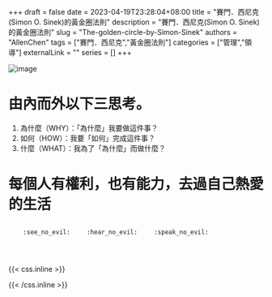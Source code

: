 +++ 
draft = false
date = 2023-04-19T23:28:04+08:00
title = "賽門．西尼克(Simon O. Sinek)的黃金圈法則"
description = "賽門．西尼克(Simon O. Sinek)的黃金圈法則"
slug = "The-golden-circle-by-Simon-Sinek"
authors = "AllenChen"
tags = ["賽門．西尼克","黃金圈法則"]
categories = ["管理","領導"]
externalLink = ""
series = []
+++

![image](/images/post/A-golden-rabbit-with-big-blue-eyes-and-a-hat-with-impressionistic-style.jpeg)

# 由內而外以下三思考。
1. 為什麼（WHY）：「為什麼」我要做這件事？
2. 如何（HOW）：我要「如何」完成這件事？
3. 什麼（WHAT）：我為了「為什麼」而做什麼？
# 每個人有權利，也有能力，去過自己熱愛的生活

<p><span class="nowrap"><span class="emojify">🙈</span> <code>:see_no_evil:</code></span>  <span class="nowrap"><span class="emojify">🙉</span> <code>:hear_no_evil:</code></span>  <span class="nowrap"><span class="emojify">🙊</span> <code>:speak_no_evil:</code></span></p>
<br>
    

{{< css.inline >}}
<style>
.emojify {
	font-family: Apple Color Emoji, Segoe UI Emoji, NotoColorEmoji, Segoe UI Symbol, Android Emoji, EmojiSymbols;
	font-size: 2rem;
	vertical-align: middle;
}
@media screen and (max-width:650px) {
  .nowrap {
    display: block;
    margin: 25px 0;
  }
}
</style>
{{< /css.inline >}}
